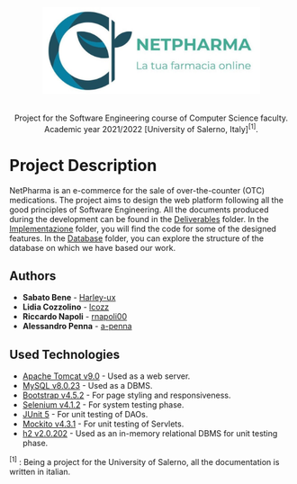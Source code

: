 <div align="center">
  <img src="Implementazione/WebContent/imgs/logo-netpharma.png" alt="NetPharma" width="387" height="154">
</div>
<br>
<p align = "center">Project for the Software Engineering course of Computer Science faculty. Academic year 2021/2022 [University of Salerno, Italy]<sup>[1]</sup>.</p>

# Project Description 

NetPharma is an e-commerce for the sale of over-the-counter (OTC) medications. 
The project aims to design the web platform following all the good principles of Software Engineering.
All the documents produced during the development can be found in the [Deliverables](./Deliverables) folder. 
In the [Implementazione](./Implementazione) folder, you will find the code for some of the designed features. 
In the [Database](./Database) folder, you can explore the structure of the database on which we have based our work.

## Authors

* **Sabato Bene**       - [Harley-ux](https://github.com/Harley-ux)
* **Lidia Cozzolino**       - [lcozz](https://github.com/lcozz)
* **Riccardo Napoli**       - [rnapoli00](https://github.com/rnapoli00)
* **Alessandro Penna**      - [a-penna](https://github.com/a-penna)

## Used Technologies

* [Apache Tomcat v9.0](https://tomcat.apache.org/) - Used as a web server. 
* [MySQL v8.0.23](https://www.mysql.com/) - Used as a DBMS.
* [Bootstrap v4.5.2](https://getbootstrap.com/docs/4.6/getting-started/introduction/) - For page styling and responsiveness.
* [Selenium v4.1.2](https://www.selenium.dev/) - For system testing phase.
* [JUnit 5](https://junit.org/junit5/) -  For unit testing of DAOs.
* [Mockito v4.3.1](https://site.mockito.org/) - For unit testing of Servlets.
* [h2 v2.0.202](https://h2database.com/html/main.html) - Used as an in-memory relational DBMS for unit testing phase.


<sup>[1]</sup> : Being a project for the University of Salerno, all the documentation is written in italian.
